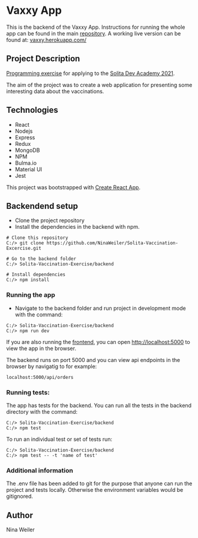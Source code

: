 # Vaxxy App
This is the backend of the Vaxxy App. Instructions for running the whole app can be found in the main [repository](https://github.com/NinaWeiler/Solita-Vaccination-Excercise).
A working live version can be found at: [vaxxy.herokuapp.com/](https://vaxxy.herokuapp.com/)

## Project Description
[Programming exercise](https://github.com/solita/vaccine-exercise-2021) for applying to the [Solita Dev Academy 2021](https://www.solita.fi/positions/akatemiasta-nostetta-devaajan-uralle-4447301003/).

The aim of the project was to create a web application for presenting some interesting data about the vaccinations. 

## Technologies
* React
* Nodejs
* Express
* Redux
* MongoDB
* NPM 
* Bulma.io
* Material UI
* Jest

This project was bootstrapped with [Create React App](https://github.com/facebook/create-react-app).

## Backendend setup

* Clone the project repository
* Install the dependencies in the backend with npm. 
```
# Clone this repository
C:/> git clone https://github.com/NinaWeiler/Solita-Vaccination-Excercise.git

# Go to the backend folder
C:/> Solita-Vaccination-Exercise/backend

# Install dependencies 
C:/> npm install
```

### Running the app
* Navigate to the backend folder and run project in development mode with the command:
```
C:/> Solita-Vaccination-Exercise/backend
C:/> npm run dev
```

If you are also running the [frontend](https://github.com/NinaWeiler/Solita-Vaccination-Excercise), you can open [http://localhost:5000](http://localhost:5000) to view the app in the browser.

The backend runs on port 5000 and you can view api endpoints in the browser by navigatig to for example: 
```
localhost:5000/api/orders
```

### Running tests:
The app has tests for the backend. You can run all the tests in the backend directory with the command:
```
C:/> Solita-Vaccination-Exercise/backend
C:/> npm test
```
To run an individual test or set of tests run:
```
C:/> Solita-Vaccination-Exercise/backend
C:/> npm test -- -t 'name of test'
```
### Additional information
The .env file has been added to git for the purpose that anyone can run the project and tests locally. Otherwise the environment variables would be gitignored.

## Author
Nina Weiler